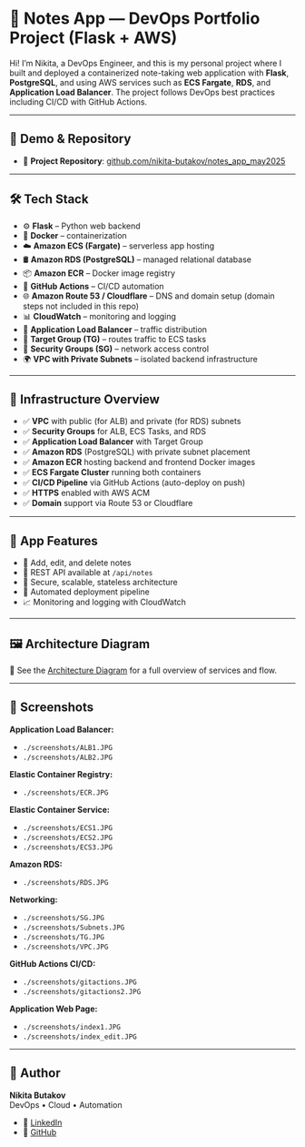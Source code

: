 # 📝 Notes App — DevOps Portfolio Project (Flask + AWS)

Hi! I’m Nikita, a DevOps Engineer, and this is my personal project where I built and deployed a containerized note-taking web application with **Flask**, **PostgreSQL**, and using AWS services such as **ECS Fargate**, **RDS**, and **Application Load Balancer**. The project follows DevOps best practices including CI/CD with GitHub Actions.

---

## 🔗 Demo & Repository

- 📂 **Project Repository**: [github.com/nikita-butakov/notes_app_may2025](https://github.com/nikita-butakov/notes_app_may2025)

---

## 🛠️ Tech Stack

- ⚙️ **Flask** – Python web backend  
- 🐳 **Docker** – containerization  
- ☁️ **Amazon ECS (Fargate)** – serverless app hosting  
- 🛢️ **Amazon RDS (PostgreSQL)** – managed relational database  
- 📦 **Amazon ECR** – Docker image registry  
- 🔁 **GitHub Actions** – CI/CD automation  
- 🌐 **Amazon Route 53 / Cloudflare** – DNS and domain setup (domain steps not included in this repo)  
- 📊 **CloudWatch** – monitoring and logging  
- 🧱 **Application Load Balancer** – traffic distribution  
- 📶 **Target Group (TG)** – routes traffic to ECS tasks  
- 🔐 **Security Groups (SG)** – network access control  
- 🌍 **VPC with Private Subnets** – isolated backend infrastructure  

---

## 🧱 Infrastructure Overview

- ✅ **VPC** with public (for ALB) and private (for RDS) subnets  
- ✅ **Security Groups** for ALB, ECS Tasks, and RDS  
- ✅ **Application Load Balancer** with Target Group  
- ✅ **Amazon RDS** (PostgreSQL) with private subnet placement  
- ✅ **Amazon ECR** hosting backend and frontend Docker images  
- ✅ **ECS Fargate Cluster** running both containers  
- ✅ **CI/CD Pipeline** via GitHub Actions (auto-deploy on push)  
- ✅ **HTTPS** enabled with AWS ACM  
- ✅ **Domain** support via Route 53 or Cloudflare  

---

## 🔧 App Features

- 📝 Add, edit, and delete notes  
- 📡 REST API available at `/api/notes`  
- 🔐 Secure, scalable, stateless architecture  
- 🚀 Automated deployment pipeline  
- 📈 Monitoring and logging with CloudWatch  

---

## 🖼️ Architecture Diagram

📎 See the [Architecture Diagram](./architecture_diagram.pdf) for a full overview of services and flow.

---

## 📸 Screenshots

**Application Load Balancer:**
- `./screenshots/ALB1.JPG`
- `./screenshots/ALB2.JPG`

**Elastic Container Registry:**
- `./screenshots/ECR.JPG`

**Elastic Container Service:**
- `./screenshots/ECS1.JPG`
- `./screenshots/ECS2.JPG`
- `./screenshots/ECS3.JPG`

**Amazon RDS:**
- `./screenshots/RDS.JPG`

**Networking:**
- `./screenshots/SG.JPG`
- `./screenshots/Subnets.JPG`
- `./screenshots/TG.JPG`
- `./screenshots/VPC.JPG`

**GitHub Actions CI/CD:**
- `./screenshots/gitactions.JPG`
- `./screenshots/gitactions2.JPG`

**Application Web Page:**
- `./screenshots/index1.JPG`
- `./screenshots/index_edit.JPG`

---

## 👤 Author

**Nikita Butakov**  
DevOps • Cloud • Automation

- 🔗 [LinkedIn](https://www.linkedin.com/in/nikita-butakov/)  
- 🐙 [GitHub](https://github.com/nikita-butakov)
